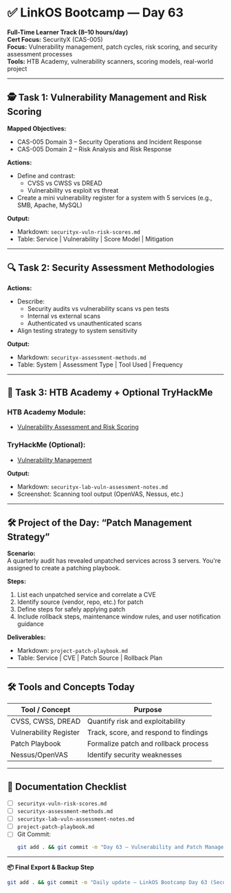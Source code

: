 # ✅ LinkOS Bootcamp — Day 63

**Full-Time Learner Track (8–10 hours/day)**  
**Cert Focus:** SecurityX (CAS-005)  
**Focus:** Vulnerability management, patch cycles, risk scoring, and security assessment processes  
**Tools:** HTB Academy, vulnerability scanners, scoring models, real-world project

---

## 🕵️ Task 1: Vulnerability Management and Risk Scoring

**Mapped Objectives:**  
- CAS-005 Domain 3 – Security Operations and Incident Response  
- CAS-005 Domain 2 – Risk Analysis and Risk Response

**Actions:**  
- Define and contrast:
  - CVSS vs CWSS vs DREAD  
  - Vulnerability vs exploit vs threat  
- Create a mini vulnerability register for a system with 5 services (e.g., SMB, Apache, MySQL)

**Output:**  
- Markdown: `securityx-vuln-risk-scores.md`  
- Table: Service | Vulnerability | Score Model | Mitigation

---

## 🔍 Task 2: Security Assessment Methodologies

**Actions:**  
- Describe:
  - Security audits vs vulnerability scans vs pen tests  
  - Internal vs external scans  
  - Authenticated vs unauthenticated scans  
- Align testing strategy to system sensitivity

**Output:**  
- Markdown: `securityx-assessment-methods.md`  
- Table: System | Assessment Type | Tool Used | Frequency

---

## 🧪 Task 3: HTB Academy + Optional TryHackMe

### HTB Academy Module:
- [Vulnerability Assessment and Risk Scoring](https://academy.hackthebox.com/module/140)

### TryHackMe (Optional):
- [Vulnerability Management](https://tryhackme.com/room/vulnerabilitymanagement)

**Output:**  
- Markdown: `securityx-lab-vuln-assessment-notes.md`  
- Screenshot: Scanning tool output (OpenVAS, Nessus, etc.)

---

## 🛠️ Project of the Day: “Patch Management Strategy”

**Scenario:**  
A quarterly audit has revealed unpatched services across 3 servers. You're assigned to create a patching playbook.

**Steps:**  
1. List each unpatched service and correlate a CVE  
2. Identify source (vendor, repo, etc.) for patch  
3. Define steps for safely applying patch  
4. Include rollback steps, maintenance window rules, and user notification guidance

**Deliverables:**  
- Markdown: `project-patch-playbook.md`  
- Table: Service | CVE | Patch Source | Rollback Plan

---

## 🛠️ Tools and Concepts Today

| Tool / Concept      | Purpose                                       |
|---------------------|-----------------------------------------------|
| CVSS, CWSS, DREAD   | Quantify risk and exploitability              |
| Vulnerability Register | Track, score, and respond to findings      |
| Patch Playbook      | Formalize patch and rollback process          |
| Nessus/OpenVAS      | Identify security weaknesses                  |

---

## 📁 Documentation Checklist

- [ ] `securityx-vuln-risk-scores.md`  
- [ ] `securityx-assessment-methods.md`  
- [ ] `securityx-lab-vuln-assessment-notes.md`  
- [ ] `project-patch-playbook.md`  
- [ ] Git Commit:
  ```bash
  git add . && git commit -m "Day 63 – Vulnerability and Patch Management" && git push origin main
  ```

---

**📦 Final Export & Backup Step**

```bash
git add . && git commit -m "Daily update – LinkOS Bootcamp Day 63 (SecurityX Vulnerability Playbook)" && git push origin main
```

